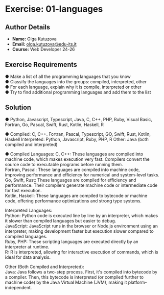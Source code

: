 # Exercise: 01-languages

## Author Details
- **Name:** Olga Kutuzova  
- **Email:** olga.kutuzova@edu-its.it  
- **Course:** Web Developer 24-26


## Exercise Requirements
● Make a list of all the programming languages that you know  
● Classify the languages into the groups: compiled, interpreted, other  
● For each language, explain why it is compile, interpreted or other  
● Try to find additional programming languages and add them to the list    


## Solution
● Python, Javascript, Typescript, Java, C, C++, PHP, Ruby, Visual Basic, Fortran, Go, Pascal, Swift, Rust, Kotlin, Haskell, R  

● Compiled: C, C++. Fortran, Pascal, Typescript, GO, Swift, Rust, Kotlin, Haskell
Interpreted: Python, Javascript, Ruby, PHP, R
Other: Java (both compiled and interpreted)

● Compiled Languages:
C, C++: These languages are compiled into machine code, which makes execution very fast. Compilers convert the source code to executable programs before running them.  
Fortran, Pascal: These languages are compiled into machine code, improving performance and efficiency for numerical and system-level tasks.  
Go, Swift, Rust: These languages are compiled for efficiency and performance. Their compilers generate machine code or intermediate code for fast execution.  
Kotlin, Haskell: These languages are compiled to bytecode or machine code, offering performance optimizations and strong type systems.  

Interpreted Languages:  
Python: Python code is executed line by line by an interpreter, which makes it slower than compiled languages but easier to debug.  
JavaScript: JavaScript runs in the browser or Node.js environment using an interpreter, making development faster but execution slower compared to compiled languages.  
Ruby, PHP: These scripting languages are executed directly by an interpreter at runtime.   
R: R is interpreted, allowing for interactive execution of commands, which is ideal for data analysis.  

Other (Both Compiled and Interpreted):  
Java: Java follows a two-step process. First, it's compiled into bytecode by a compiler. Then, this bytecode is interpreted (or compiled further to machine code) by the Java Virtual Machine (JVM), making it platform-independent.    
